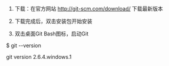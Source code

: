 1. 下载：在官方网站 http://git-scm.com/download/ 下载最新版本


2. 下载完成后，双击安装包开始安装



3. 双击桌面Git Bash图标，启动Git


$ git --version

git version 2.6.4.windows.1

